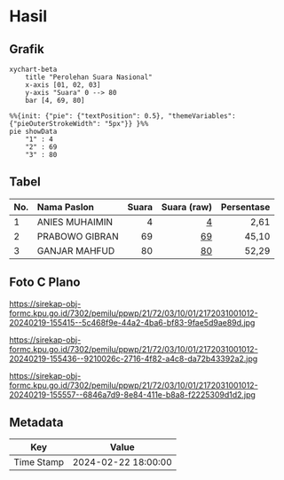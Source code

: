 # Hasil

## Grafik

```mermaid
xychart-beta
    title "Perolehan Suara Nasional"
    x-axis [01, 02, 03]
    y-axis "Suara" 0 --> 80
    bar [4, 69, 80]
```

```mermaid
%%{init: {"pie": {"textPosition": 0.5}, "themeVariables": {"pieOuterStrokeWidth": "5px"}} }%%
pie showData
    "1" : 4
    "2" : 69
    "3" : 80
```

## Tabel

| No. | Nama Paslon    | Suara | Suara (raw) | Persentase |
|:--- |:-------------- | -----:| -----------:| ----------:|
| 1   | ANIES MUHAIMIN | 4     | [4][p-1]    | 2,61       |
| 2   | PRABOWO GIBRAN | 69    | [69][p-2]   | 45,10      |
| 3   | GANJAR MAHFUD  | 80    | [80][p-3]   | 52,29      |


[p-1]: https://github.com/gigit-pemilu/pemilu-2024/blob/main/pilpres/hitung-suara/sub/21-kepulauan-riau/sub/72-kota-tanjung-pinang/sub/03-tanjung-pinang-kota/sub/1001-tanjung-pinang-kota/sub/012-tps/sub/paslon-1.txt
[p-2]: https://github.com/gigit-pemilu/pemilu-2024/blob/main/pilpres/hitung-suara/sub/21-kepulauan-riau/sub/72-kota-tanjung-pinang/sub/03-tanjung-pinang-kota/sub/1001-tanjung-pinang-kota/sub/012-tps/sub/paslon-2.txt
[p-3]: https://github.com/gigit-pemilu/pemilu-2024/blob/main/pilpres/hitung-suara/sub/21-kepulauan-riau/sub/72-kota-tanjung-pinang/sub/03-tanjung-pinang-kota/sub/1001-tanjung-pinang-kota/sub/012-tps/sub/paslon-3.txt

## Foto C Plano

https://sirekap-obj-formc.kpu.go.id/7302/pemilu/ppwp/21/72/03/10/01/2172031001012-20240219-155415--5c468f9e-44a2-4ba6-bf83-9fae5d9ae89d.jpg

https://sirekap-obj-formc.kpu.go.id/7302/pemilu/ppwp/21/72/03/10/01/2172031001012-20240219-155436--9210026c-2716-4f82-a4c8-da72b43392a2.jpg

https://sirekap-obj-formc.kpu.go.id/7302/pemilu/ppwp/21/72/03/10/01/2172031001012-20240219-155557--6846a7d9-8e84-411e-b8a8-f2225309d1d2.jpg


## Metadata

| Key        | Value               |
| ---------- | ------------------- |
| Time Stamp | 2024-02-22 18:00:00 |



